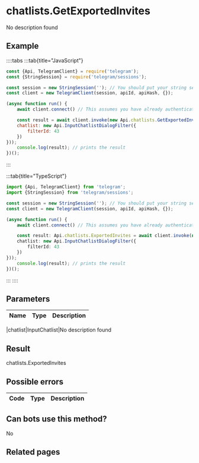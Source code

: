 # chatlists.GetExportedInvites

No description found

## Example

::::tabs
:::tab{title="JavaScript"}
```js
const {Api, TelegramClient} = require('telegram');
const {StringSession} = require('telegram/sessions');

const session = new StringSession(''); // You should put your string session here
const client = new TelegramClient(session, apiId, apiHash, {});

(async function run() {
    await client.connect() // This assumes you have already authenticated with .start()

    const result = await client.invoke(new Api.chatlists.GetExportedInvites({
    chatlist: new Api.InputChatlistDialogFilter({
        filterId: 43
    })
}));
    console.log(result); // prints the result
})();
```
:::

:::tab{title="TypeScript"}
```ts
import {Api, TelegramClient} from 'telegram';
import {StringSession} from 'telegram/sessions';

const session = new StringSession(''); // You should put your string session here
const client = new TelegramClient(session, apiId, apiHash, {});

(async function run() {
    await client.connect() // This assumes you have already authenticated with .start()

    const result: Api.chatlists.ExportedInvites = await client.invoke(new Api.chatlists.GetExportedInvites({
    chatlist: new Api.InputChatlistDialogFilter({
        filterId: 43
    })
}));
    console.log(result); // prints the result
})();
```
:::
::::



## Parameters

| Name | Type | Description |
| :--: | ---- | ----------- |

|chatlist|InputChatlist|No description found


## Result

chatlists.ExportedInvites

## Possible errors

| Code | Type | Description |
| :--: | ---- | ----------- |



## Can bots use this method?

No

## Related pages


